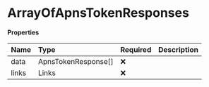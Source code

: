 # ArrayOfApnsTokenResponses

**Properties**

| Name  | Type                | Required | Description |
| :---- | :------------------ | :------- | :---------- |
| data  | ApnsTokenResponse[] | ❌       |             |
| links | Links               | ❌       |             |

<!-- This file was generated by liblab | https://liblab.com/ -->
